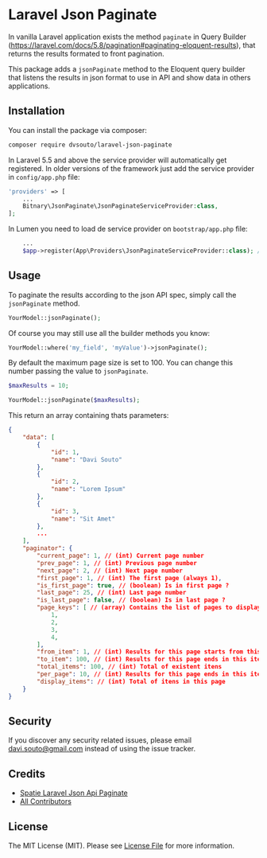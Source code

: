 # Laravel Json Paginate

In vanilla Laravel application exists the method `paginate` in Query Builder (https://laravel.com/docs/5.8/pagination#paginating-eloquent-results), that returns the results formated to front pagination.

This package adds a `jsonPaginate` method to the Eloquent query builder that listens the results in json format to use in API and show data in others applications.

## Installation

You can install the package via composer:

```bash
composer require dvsouto/laravel-json-paginate
```

In Laravel 5.5 and above the service provider will automatically get registered. In older versions of the framework just add the service provider in `config/app.php` file:

```php
'providers' => [
    ...
    Bitnary\JsonPaginate\JsonPaginateServiceProvider:class,
];
```

In Lumen you need to load de service provider on `bootstrap/app.php` file:
```php
    ...
    $app->register(App\Providers\JsonPaginateServiceProvider::class); // JsonPaginate para o Eloquent
```

## Usage 

To paginate the results according to the json API spec, simply call the `jsonPaginate` method.

```php
YourModel::jsonPaginate();
```

Of course you may still use all the builder methods you know:

```php
YourModel::where('my_field', 'myValue')->jsonPaginate();
```

By default the maximum page size is set to 100. You can change this number passing the value to  `jsonPaginate`.

```php
$maxResults = 10;

YourModel::jsonPaginate($maxResults);
```

This return an array containing thats parameters:
```json
{
    "data": [
        {
            "id": 1,
            "name": "Davi Souto"
        },
        {
            "id": 2,
            "name": "Lorem Ipsum"
        },
        {
            "id": 3,
            "name": "Sit Amet"
        },
        ...
    ],
    "paginator": {
        "current_page": 1, // (int) Current page number
        "prev_page": 1, // (int) Previous page number
        "next_page": 2, // (int) Next page number
        "first_page": 1, // (int) The first page (always 1),
        "is_first_page": true, // (boolean) Is in first page ?
        "last_page": 25, // (int) Last page number 
        "is_last_page": false, // (boolean) Is in last page ?
        "page_keys": [ // (array) Contains the list of pages to display in front
            1,
            2,
            3,
            4,
        ],
        "from_item": 1, // (int) Results for this page starts from this item
        "to_item": 100, // (int) Results for this page ends in this item
        "total_items": 100, // (int) Total of existent itens 
        "per_page": 10, // (int) Results for this page ends in this item
        "display_items": // (int) Total of itens in this page
    }
}
```

## Security

If you discover any security related issues, please email davi.souto@gmail.com instead of using the issue tracker.

## Credits

- [Spatie Laravel Json Api Paginate](https://github.com/spatie/laravel-json-api-paginate)
- [All Contributors](../../contributors)


## License

The MIT License (MIT). Please see [License File](LICENCE.md) for more information.

